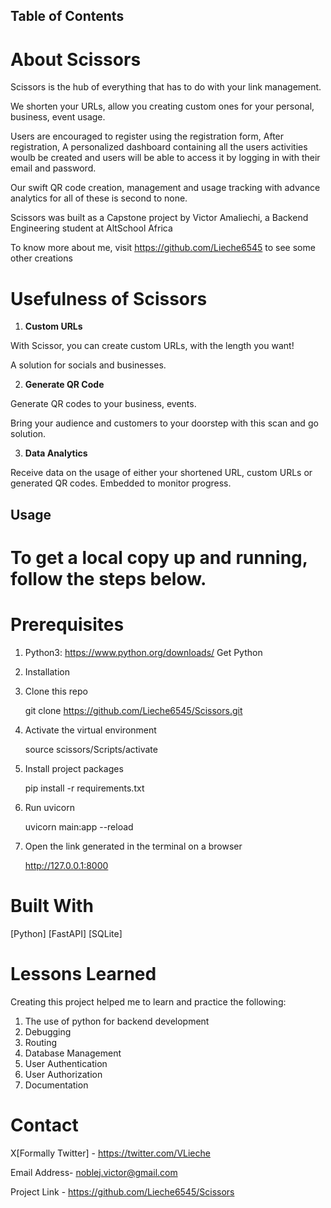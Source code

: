 

## Table of Contents

# About Scissors

Scissors is the hub of everything that has to do with your link management. 

We shorten your URLs, allow you creating custom ones for your personal, business, event usage. 

Users are encouraged to register using the registration form, After registration, A personalized dashboard containing all the users activities woulb be created and users will be able to access it by logging in with their email and password.

Our swift QR code creation, management and usage tracking with advance analytics for all of these is second to none.

Scissors was built as a Capstone project by Victor Amaliechi, a Backend Engineering student at AltSchool Africa

To know more about me, visit <https://github.com/Lieche6545> to see some other creations


# Usefulness of Scissors

1. **Custom URLs**

With Scissor, you can create custom URLs, with the length you want! 

A solution for socials and businesses.

2. **Generate QR Code**

Generate QR codes to your business, events. 

Bring your audience and customers to your doorstep with this scan and go solution.

3. **Data Analytics**

Receive data on the usage of either your shortened URL, custom URLs or generated QR codes. Embedded to monitor progress.

## Usage
# To get a local copy up and running, follow the steps below.

# Prerequisites
1. Python3: <https://www.python.org/downloads/> Get Python

2. Installation

3. Clone this repo

    git clone <https://github.com/Lieche6545/Scissors.git>

4. Activate the virtual environment

    source scissors/Scripts/activate

5. Install project packages

    pip install -r requirements.txt

6. Run uvicorn

    uvicorn main:app --reload

7. Open the link generated in the terminal on a browser

    http://127.0.0.1:8000


# Built With

[Python]
[FastAPI]
[SQLite]

# Lessons Learned

Creating this project helped me to learn and practice the following:

1. The use of python for backend development
2. Debugging
3. Routing
4. Database Management
5. User Authentication
6. User Authorization
7. Documentation

# Contact

X[Formally Twitter] - https://twitter.com/VLieche

Email Address- noblej.victor@gmail.com

Project Link - https://github.com/Lieche6545/Scissors 
